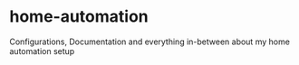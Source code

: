 # home-automation
Configurations, Documentation and everything in-between about my home automation setup
